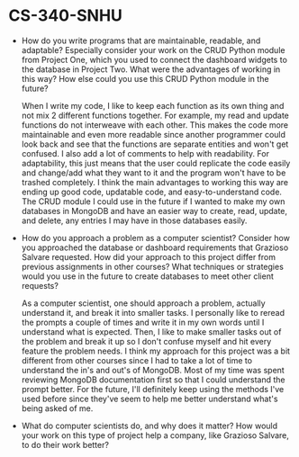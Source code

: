 # CS-340-SNHU

- How do you write programs that are maintainable, readable, and adaptable? Especially consider your work on the CRUD Python module from Project One, which you used to connect the dashboard widgets to the database in Project Two. What were the advantages of working in this way? How else could you use this CRUD Python module in the future?

  When I write my code, I like to keep each function as its own thing and not mix 2 different functions together. For example, my read and update functions do not interweave with each other. This makes the code more maintainable and even more readable since another programmer could look back and see that the functions are separate entities and won't get confused. I also add a lot of comments to help with readability. For adaptability, this just means that the user could replicate the code easily and change/add what they want to it and the program won't have to be trashed completely. I think the main advantages to working this way are ending up good code, updatable code, and easy-to-understand code. The CRUD module I could use in the future if I wanted to make my own databases in MongoDB and have an easier way to create, read, update, and delete, any entries I may have in those databases easily.

- How do you approach a problem as a computer scientist? Consider how you approached the database or dashboard requirements that Grazioso Salvare requested. How did your approach to this project differ from previous assignments in other courses? What techniques or strategies would you use in the future to create databases to meet other client requests?
  
  As a computer scientist, one should approach a problem, actually understand it, and break it into smaller tasks. I personally like to reread the prompts a couple of times and write it in my own words until I understand what is expected. Then, I like to make smaller tasks out of the problem and break it up so I don't confuse myself and hit every feature the problem needs. I think my approach for this project was a bit different from other courses since I had to take a lot of time to understand the in's and out's of MongoDB. Most of my time was spent reviewing MongoDB documentation first so that I could understand the prompt better. For the future, I'll definitely keep using the methods I've used before since they've seem to help me better understand what's being asked of me.

- What do computer scientists do, and why does it matter? How would your work on this type of project help a company, like Grazioso Salvare, to do their work better?
